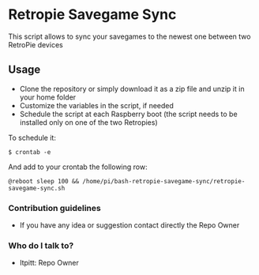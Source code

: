 # Retropie Savegame Sync
This script allows to sync your savegames to the newest one between two RetroPie devices

## Usage
* Clone the repository or simply download it as a zip file and unzip it in your home folder
* Customize the variables in the script, if needed
* Schedule the script at each Raspberry boot (the script needs to be installed only on one of the two Retropies)

To schedule it:

    $ crontab -e
    
    
And add to your crontab the following row:

```
@reboot sleep 100 && /home/pi/bash-retropie-savegame-sync/retropie-savegame-sync.sh
```


### Contribution guidelines ###

* If you have any idea or suggestion contact directly the Repo Owner

### Who do I talk to? ###

* ltpitt: Repo Owner
